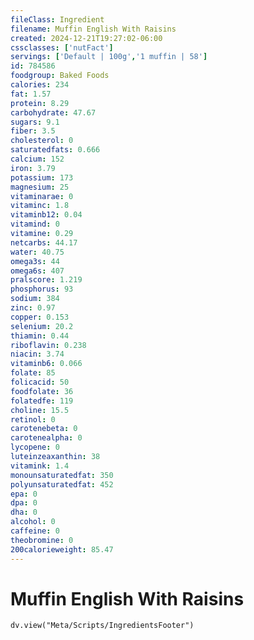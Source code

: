 ```yaml
---
fileClass: Ingredient
filename: Muffin English With Raisins
created: 2024-12-21T19:27:02-06:00
cssclasses: ['nutFact']
servings: ['Default | 100g','1 muffin | 58']
id: 784586
foodgroup: Baked Foods
calories: 234
fat: 1.57
protein: 8.29
carbohydrate: 47.67
sugars: 9.1
fiber: 3.5
cholesterol: 0
saturatedfats: 0.666
calcium: 152
iron: 3.79
potassium: 173
magnesium: 25
vitaminarae: 0
vitaminc: 1.8
vitaminb12: 0.04
vitamind: 0
vitamine: 0.29
netcarbs: 44.17
water: 40.75
omega3s: 44
omega6s: 407
pralscore: 1.219
phosphorus: 93
sodium: 384
zinc: 0.97
copper: 0.153
selenium: 20.2
thiamin: 0.44
riboflavin: 0.238
niacin: 3.74
vitaminb6: 0.066
folate: 85
folicacid: 50
foodfolate: 36
folatedfe: 119
choline: 15.5
retinol: 0
carotenebeta: 0
carotenealpha: 0
lycopene: 0
luteinzeaxanthin: 38
vitamink: 1.4
monounsaturatedfat: 350
polyunsaturatedfat: 452
epa: 0
dpa: 0
dha: 0
alcohol: 0
caffeine: 0
theobromine: 0
200calorieweight: 85.47
---
```


# Muffin English With Raisins

```dataviewjs
dv.view("Meta/Scripts/IngredientsFooter")
```